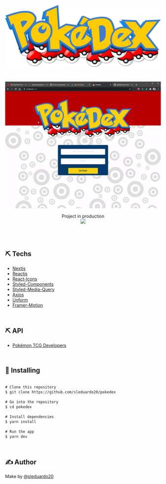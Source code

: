 <p align="center">
 <img width=600px height=200px src="https://raw.githubusercontent.com/sleduardo20/pokedex/0671af442dff1d8f7141e49eb83b438885bbc9e9/public/img/logo.svg" alt="Project logo">
</p>
</br>

<a href="https://pokedex.sleduardo.dev/" target="_blank">
<p align="center">
<img style="-webkit-user-select: none;margin: auto;background-color: hsl(0, 0%, 90%);transition: background-color 300ms;" src="https://raw.githubusercontent.com/sleduardo20/pokedex/main/.github/img/pokedex.gif">
</a>
</p>

<p align="center" style="margin: auto">
  Project in production
</p>

<a href="https://pokedex.sleduardo.dev/" target="_blank">
 <p align="center" style="margin: auto">
  <img width="180" style="-webkit-user-select: none;margin: auto;background-color: hsl(0, 0%, 90%);transition: background-color 300ms;" src="https://freepngimg.com/thumb/click_here/11-2-click-here-png.png">
 </p>
  
</a>  

</br>
</br>
</br>


## ⛏️ Techs

- [Nextjs](https://nextjs.org/docs)
- [Reactjs](https://reactjs.org/docs/getting-started.html)
- [React-Icons](https://react-icons.github.io/react-icons/)
- [Styled-Components](https://styled-components.com/docs)
- [Styled-Media-Query](https://github.com/morajabi/styled-media-query)
- [Axios](https://github.com/axios/axios)
- [Unform](https://unform.dev/installation)
- [Framer-Motion](https://www.framer.com/api/motion/)
</br>

## ⛏️ API

- [Pokémon TCG Developers](https://docs.pokemontcg.io/)
</br>

## 🚀 Installing

```

# Clone this repository
$ git clone https://github.com/sleduardo20/pokedex

# Go into the repository
$ cd pokedex

# Install dependencies
$ yarn install

# Run the app
$ yarn dev
```
</br>

## ✍️ Author

Make by [@sleduardo20](https://github.com/sleduardo20)
